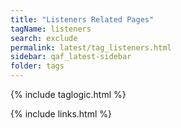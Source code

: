 ```yaml
---
title: "Listeners Related Pages"
tagName: listeners
search: exclude
permalink: latest/tag_listeners.html
sidebar: qaf_latest-sidebar
folder: tags
---
```

{% include taglogic.html %}

{% include links.html %}
